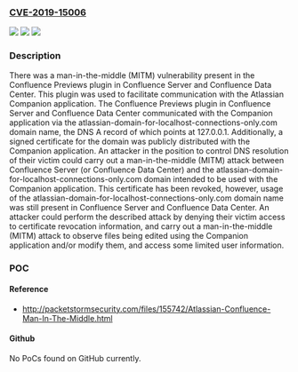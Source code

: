 ### [CVE-2019-15006](https://cve.mitre.org/cgi-bin/cvename.cgi?name=CVE-2019-15006)
![](https://img.shields.io/static/v1?label=Product&message=Confluence%20Server&color=blue)
![](https://img.shields.io/static/v1?label=Version&message=%3E%3D%206.11.0%20&color=brighgreen)
![](https://img.shields.io/static/v1?label=Vulnerability&message=Man-in-the-Middle%20(MitM)&color=brighgreen)

### Description

There was a man-in-the-middle (MITM) vulnerability present in the Confluence Previews plugin in Confluence Server and Confluence Data Center. This plugin was used to facilitate communication with the Atlassian Companion application. The Confluence Previews plugin in Confluence Server and Confluence Data Center communicated with the Companion application via the atlassian-domain-for-localhost-connections-only.com domain name, the DNS A record of which points at 127.0.0.1. Additionally, a signed certificate for the domain was publicly distributed with the Companion application. An attacker in the position to control DNS resolution of their victim could carry out a man-in-the-middle (MITM) attack between Confluence Server (or Confluence Data Center) and the atlassian-domain-for-localhost-connections-only.com domain intended to be used with the Companion application. This certificate has been revoked, however, usage of the atlassian-domain-for-localhost-connections-only.com domain name was still present in Confluence Server and Confluence Data Center. An attacker could perform the described attack by denying their victim access to certificate revocation information, and carry out a man-in-the-middle (MITM) attack to observe files being edited using the Companion application and/or modify them, and access some limited user information.

### POC

#### Reference
- http://packetstormsecurity.com/files/155742/Atlassian-Confluence-Man-In-The-Middle.html

#### Github
No PoCs found on GitHub currently.

